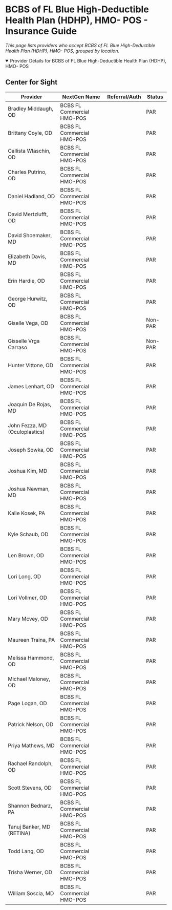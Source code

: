 # BCBS of FL Blue High-Deductible Health Plan (HDHP), HMO- POS - Insurance Guide

*This page lists providers who accept BCBS of FL Blue High-Deductible Health Plan (HDHP), HMO- POS, grouped by location.*

<details open><summary>Provider Details for BCBS of FL Blue High-Deductible Health Plan (HDHP), HMO- POS</summary>

## Center for Sight

| Provider | NextGen Name | Referral/Auth | Status |
|----------|-------------|--------------|--------|
| Bradley Middaugh, OD | BCBS FL Commercial HMO-POS |  | PAR |
| Brittany Coyle, OD | BCBS FL Commercial HMO-POS |  | PAR |
| Callista Wlaschin, OD | BCBS FL Commercial HMO-POS |  | PAR |
| Charles Putrino, OD | BCBS FL Commercial HMO-POS |  | PAR |
| Daniel Hadland, OD | BCBS FL Commercial HMO-POS |  | PAR |
| David Mertzlufft, OD | BCBS FL Commercial HMO-POS |  | PAR |
| David Shoemaker, MD | BCBS FL Commercial HMO-POS |  | PAR |
| Elizabeth Davis, MD | BCBS FL Commercial HMO-POS |  | PAR |
| Erin Hardie, OD | BCBS FL Commercial HMO-POS |  | PAR |
| George Hurwitz, OD | BCBS FL Commercial HMO-POS |  | PAR |
| Giselle Vega, OD | BCBS FL Commercial HMO-POS |  | Non-PAR |
| Gisselle Vrga Carraso | BCBS FL Commercial HMO-POS |  | Non-PAR |
| Hunter Vittone, OD | BCBS FL Commercial HMO-POS |  | PAR |
| James Lenhart, OD | BCBS FL Commercial HMO-POS |  | PAR |
| Joaquin De Rojas, MD | BCBS FL Commercial HMO-POS |  | PAR |
| John Fezza, MD (Oculoplastics) | BCBS FL Commercial HMO-POS |  | PAR |
| Joseph Sowka, OD | BCBS FL Commercial HMO-POS |  | PAR |
| Joshua Kim, MD | BCBS FL Commercial HMO-POS |  | PAR |
| Joshua Newman, MD | BCBS FL Commercial HMO-POS |  | PAR |
| Kalie Kosek, PA | BCBS FL Commercial HMO-POS |  | PAR |
| Kyle Schaub, OD | BCBS FL Commercial HMO-POS |  | PAR |
| Len Brown, OD | BCBS FL Commercial HMO-POS |  | PAR |
| Lori Long, OD | BCBS FL Commercial HMO-POS |  | PAR |
| Lori Vollmer, OD | BCBS FL Commercial HMO-POS |  | PAR |
| Mary Mcvey, OD | BCBS FL Commercial HMO-POS |  | PAR |
| Maureen Traina, PA | BCBS FL Commercial HMO-POS |  | PAR |
| Melissa Hammond, OD | BCBS FL Commercial HMO-POS |  | PAR |
| Michael Maloney, OD | BCBS FL Commercial HMO-POS |  | PAR |
| Page Logan, OD | BCBS FL Commercial HMO-POS |  | PAR |
| Patrick Nelson, OD | BCBS FL Commercial HMO-POS |  | PAR |
| Priya Mathews, MD | BCBS FL Commercial HMO-POS |  | PAR |
| Rachael Randolph, OD | BCBS FL Commercial HMO-POS |  | PAR |
| Scott Stevens, OD | BCBS FL Commercial HMO-POS |  | PAR |
| Shannon Bednarz, PA | BCBS FL Commercial HMO-POS |  | PAR |
| Tanuj Banker, MD (RETINA) | BCBS FL Commercial HMO-POS |  | PAR |
| Todd Lang, OD | BCBS FL Commercial HMO-POS |  | PAR |
| Trisha Werner, OD | BCBS FL Commercial HMO-POS |  | PAR |
| William Soscia, MD | BCBS FL Commercial HMO-POS |  | PAR |

</details>

